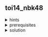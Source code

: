 ## toi14_nbk48
<details>
    <summary>hints</summary>
        <ul>
        <details>
        <summary>hint 1</summary>
            <ul><details>
            <summary>ลองคิดแบบที่ $p_i ≥ 0$</summary>
                <ul>ถ้าเราสามารถซื้อ $[1…x]$  ได้ แสดงว่าเราก็สามารถซื้อ $[1…y]$ ได้โดยที่ $y ≤ x$</ul>
            </details></ul>
        </details>
        <details>
        <summary>hint 1.5</summary>
            <ul><deatails>
            <summary>Monotone</summary>
                <ul><li>Binary Search</li></ul>
            </deatails></ul>
        </details>
        <details>
        <summary>hint 2</summary>
            <ul>สมมติ $x ≥ y$ และ $\sum_{i=1}^x p_i ≤ \sum_{j=1}^y p_j$  เราก็ควรจะซื้อจนถึง $x$ ?</ul>
        </details>
        </ul>
</details>   
<details>
    <summary>prerequisites</summary>
        <ul><li>Binary Search</li></ul>
</details>
<details>
    <summary>solution</summary>
        <ul>
        โจทย์ให้เราหา $x_j$ ที่มากที่สุดที่ $\sum_{i=1}^{x_j}p_i ≤ q_j$ สำหรับแต่ละคำถาม, $1 ≤ j ≤ Q$
        <br><br>
        <p><strong>    -Binary Search-</strong></p>
        เราสามารถทำการ binary serach on answer ได้. ให้ $f(x)$ เป็น function ที่จะ return ค่า boolean $(T/F)$ โดยที่
        <p>return true เมื่อ</p>
        <ul>
        <li>คำตอบอยู่ในช่วง $[x…n]$</li>
        <li>เราสามารถซื้อ $[1…y]$ ได้โดยที่ $y  ≥ x$</li>
        <li>$\sum_{i=1}^yp_i ≤ q_j; \  y ≥ x$</li>
        </ul><hr>
        <p>เราจะสังเกตได้ว่า function $f(x)$ นี้เป็น function ลด คือถ้าเรานำ $f(x)$ มาเขียนเรียงตั้งแต่ $1$ ถึง $n$ จะได้อยู่ในรูป <code>1111111110000000</code> โดยที่ $x_j$ คือตำแหน่งของ 1 ตัวสุดท้าย</p>
        <p>ในการ implement เราสามารถทำได้โดยการทำ prefix sum เพื่อหาผลบวกตั้งแต่ $1$ ถึง $i$ สำหรับทุก $i; 1 \leq i \leq n$ แล้วก็ทำ suffix minimum ส่วนสำหรับแต่ละ query เราจะ binary search หา $x_j$ ที่ไกลที่สุด</p>
        <p>$TC = O(N + QlogN)$</p>
              <details>
  <summary>code</summary>
  <ul>
    
  ```cpp
//toi14_nbk48
//binary search
#include <cstdio>
#include <algorithm>
int qs[100000];
signed main(){
	int n, q, x; scanf("%d %d", &n, &q);
	for(int i = 0; i<n; ++i){
		scanf("%d", qs+i); 
		qs[i] += (i? qs[i-1] : 0);
	}
	for(int i = n-2; ~i; --i) if(qs[i+1] < qs[i]) qs[i] = qs[i+1];
	while(q--){
		scanf("%d", &x);
		printf("%d\n", (int)(std::upper_bound(qs, qs+n, x) - qs));
	}	
}
  ```
  </ul>
  </details>
</ul></details>
